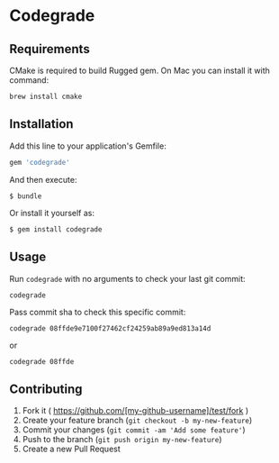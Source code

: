 # Codegrade

## Requirements

CMake is required to build Rugged gem. On Mac you can install it with command:

    brew install cmake

## Installation

Add this line to your application's Gemfile:

```ruby
gem 'codegrade'
```

And then execute:

    $ bundle

Or install it yourself as:

    $ gem install codegrade

## Usage

Run `codegrade` with no arguments to check your last git commit:

    codegrade

Pass commit sha to check this specific commit:

    codegrade 08ffde9e7100f27462cf24259ab89a9ed813a14d

or

    codegrade 08ffde

## Contributing

1. Fork it ( https://github.com/[my-github-username]/test/fork )
2. Create your feature branch (`git checkout -b my-new-feature`)
3. Commit your changes (`git commit -am 'Add some feature'`)
4. Push to the branch (`git push origin my-new-feature`)
5. Create a new Pull Request
